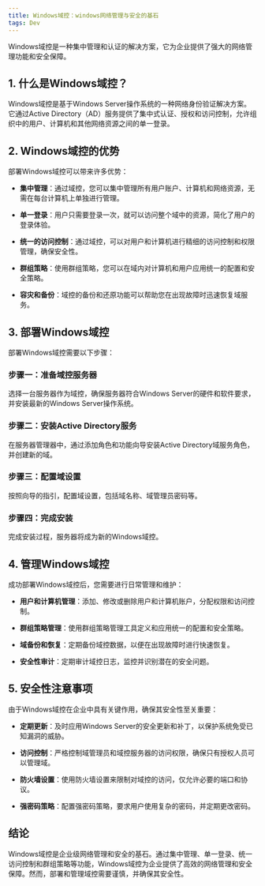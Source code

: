 ```yaml
---
title: Windows域控：windows网络管理与安全的基石
tags: Dev
---
```


Windows域控是一种集中管理和认证的解决方案，它为企业提供了强大的网络管理功能和安全保障。<!--more-->

## 1. 什么是Windows域控？

Windows域控是基于Windows Server操作系统的一种网络身份验证解决方案。它通过Active Directory（AD）服务提供了集中式认证、授权和访问控制，允许组织中的用户、计算机和其他网络资源之间的单一登录。

## 2. Windows域控的优势

部署Windows域控可以带来许多优势：

- **集中管理**：通过域控，您可以集中管理所有用户账户、计算机和网络资源，无需在每台计算机上单独进行管理。

- **单一登录**：用户只需要登录一次，就可以访问整个域中的资源，简化了用户的登录体验。

- **统一的访问控制**：通过域控，可以对用户和计算机进行精细的访问控制和权限管理，确保安全性。

- **群组策略**：使用群组策略，您可以在域内对计算机和用户应用统一的配置和安全策略。

- **容灾和备份**：域控的备份和还原功能可以帮助您在出现故障时迅速恢复域服务。

## 3. 部署Windows域控

部署Windows域控需要以下步骤：

### 步骤一：准备域控服务器

选择一台服务器作为域控，确保服务器符合Windows Server的硬件和软件要求，并安装最新的Windows Server操作系统。

### 步骤二：安装Active Directory服务

在服务器管理器中，通过添加角色和功能向导安装Active Directory域服务角色，并创建新的域。

### 步骤三：配置域设置

按照向导的指引，配置域设置，包括域名称、域管理员密码等。

### 步骤四：完成安装

完成安装过程，服务器将成为新的Windows域控。

## 4. 管理Windows域控

成功部署Windows域控后，您需要进行日常管理和维护：

- **用户和计算机管理**：添加、修改或删除用户和计算机账户，分配权限和访问控制。

- **群组策略管理**：使用群组策略管理工具定义和应用统一的配置和安全策略。

- **域备份和恢复**：定期备份域控数据，以便在出现故障时进行快速恢复。

- **安全性审计**：定期审计域控日志，监控并识别潜在的安全问题。

## 5. 安全性注意事项

由于Windows域控在企业中具有关键作用，确保其安全性至关重要：

- **定期更新**：及时应用Windows Server的安全更新和补丁，以保护系统免受已知漏洞的威胁。

- **访问控制**：严格控制域管理员和域控服务器的访问权限，确保只有授权人员可以管理域。

- **防火墙设置**：使用防火墙设置来限制对域控的访问，仅允许必要的端口和协议。

- **强密码策略**：配置强密码策略，要求用户使用复杂的密码，并定期更改密码。

## 结论

Windows域控是企业级网络管理和安全的基石。通过集中管理、单一登录、统一访问控制和群组策略等功能，Windows域控为企业提供了高效的网络管理和安全保障。然而，部署和管理域控需要谨慎，并确保其安全性。
